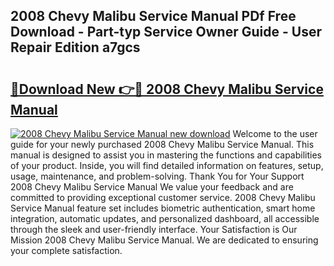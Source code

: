 ## 2008 Chevy Malibu Service Manual PDf Free Download - Part-typ Service Owner Guide - User Repair Edition a7gcs

# <h2><a href="http://bc27750.oget.top/?id=2008+Chevy+Malibu+Service+Manual">🔗Download New 👉🔴 2008 Chevy Malibu Service Manual</a></h2>

[![2008 Chevy Malibu Service Manual new download](https://i.imgur.com/5g1atiW.png)](http://bc27750.oget.top/?id=2008+Chevy+Malibu+Service+Manual)
Welcome to the user guide for your newly purchased 2008 Chevy Malibu Service Manual. This manual is designed to assist you in mastering the functions and capabilities of your product. Inside, you will find detailed information on features, setup, usage, maintenance, and problem-solving. Thank You for Your Support 2008 Chevy Malibu Service Manual We value your feedback and are committed to providing exceptional customer service. 2008 Chevy Malibu Service Manual feature set includes biometric authentication, smart home integration, automatic updates, and personalized dashboard, all accessible through the sleek and user-friendly interface. Your Satisfaction is Our Mission 2008 Chevy Malibu Service Manual. We are dedicated to ensuring your complete satisfaction.
